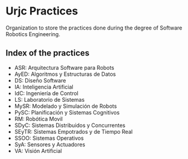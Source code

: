 # Urjc Practices
Organization to store the practices done during the degree of Software Robotics Engineering.

## Index of the practices
- ASR: Arquitectura Software para Robots
- AyED: Algoritmos y Estructuras de Datos 
- DS: Diseño Software
- IA: Inteligencia Artificial
- IdC: Ingeniería de Control
- LS: Laboratorio de Sistemas
- MySR: Modelado y Simulación de Robots
- PySC: Planificación y Sistemas Cognitivos
- RM: Robótica Movil
- SDyC: Sistemas Distribuidos y Concurrentes
- SEyTR: Sistemas Empotrados y de Tiempo Real
- SSOO: Sistemas Operativos
- SyA: Sensores y Actuadores
- VA: Visión Artificial

